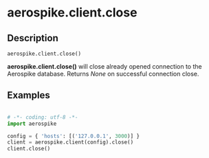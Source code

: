 
# aerospike.client.close


## Description

```
aerospike.client.close()
```

**aerospike.client.close()** will close already opened connection to the Aerospike database.
Returns *None* on successful connection close.

## Examples

```python

# -*- coding: utf-8 -*-
import aerospike

config = { 'hosts': [('127.0.0.1', 3000)] }
client = aerospike.client(config).close()
client.close()

```

